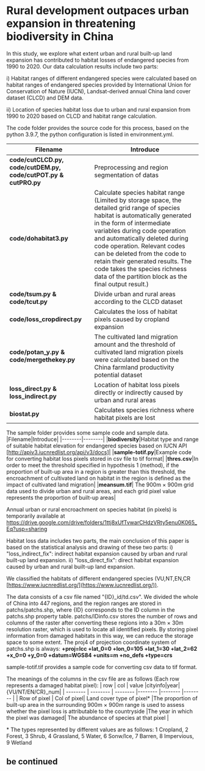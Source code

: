 # Rural development outpaces urban expansion in threatening biodiversity in China

In this study, we explore what extent urban and rural built-up land expansion has contributed to habitat losses of endangered species from 1990 to 2020. Our data calculation results include two parts: 

i) Habitat ranges of different endangered species were calculated based on habitat ranges of endangered species provided by International Union for Conservation of Nature (IUCN), Landsat-derived annual China land cover dataset (CLCD) and DEM data. 

ii) Location of species habitat loss due to urban and rural expansion from 1990 to 2020 based on CLCD and habitat range calculation.

The code folder provides the source code for this process, based on the python 3.9.7, the python configuration is listed in environment.yml.

|Filename|Introduce|
|--------|--------|
|**code/cutCLCD.py, code/cutDEM.py, code/cutPOT.py & cutPRO.py** | Preprocessing and region segmentation of datas|
|**code/dohabitat3.py**|Calculate species habitat range (Limited by storage space, the detailed grid range of species habitat is automatically generated in the form of intermediate variables during code operation and automatically deleted during code operation. Relevant codes can be deleted from the code to retain their generated results. The code takes the species richness data of the partition block as the final output result.)|
|**code/tsum.py & code/tcut.py**|Divide urban and rural areas according to the CLCD dataset|
|**code/loss_cropdirect.py**|Calculates the loss of habitat pixels caused by cropland expansion|
|**code/potan_y.py & code/mergethekey.py**|The cultivated land migration amount and the threshold of cultivated land migration pixels were calculated based on the China farmland productivity potential dataset|
|**loss_direct.py & loss_indirect.py**|Location of habitat loss pixels directly or indirectly caused by urban and rural areas|
|**biostat.py**|Calculates species richness where habitat pixels are lost|

The sample folder provides some sample code and sample data.
|Filename|Introduce|
|--------|--------|
|**biodiversity**|Habitat type and range of suitable habitat elevation for endangered species based on IUCN API [http://apiv3.iucnredlist.org/api/v3/docs]|
|**sample-totif.py**|Example code for converting habitat loss pixels stored in csv file to tif format|
|**thres.csv**|In order to meet the threshold specified in hypothesis 1 (method), if the proportion of built-up area in a region is greater than this threshold, the encroachment of cultivated land on habitat in the region is defined as the impact of cultivated land migration|
|**meansum.tif**| The 900m × 900m grid data used to divide urban and rural areas, and each grid pixel value represents the proportion of built-up areas|


Annual urban or rural encroachment on species habitat (in pixels) is temporarily available at
https://drive.google.com/drive/folders/1ttj8xUfTvwarCHdzVRty5enu0K065_Eq?usp=sharing

Habitat loss data includes two parts, the main conclusion of this paper is based on the statistical analysis and drawing of these two parts:
i) "loss_indirect_fix": indirect habitat expansion caused by urban and rural built-up land expansion.
ii) "loss_direct_fix": direct habitat expansion caused by urban and rural built-up land expansion.

We classified the habitats of different endangered species (VU,NT,EN,CR [https://www.iucnredlist.org/](https://www.iucnredlist.org/)).

The data consists of a csv file named "{ID}_id/td.csv". 
We divided the whole of China into 447 regions, and the region ranges are stored in patchs/patchs.shp, where {ID} corresponds to the ID column in the patchs.shp property table.
patchs/IDinfo.csv stores the number of rows and columns of the raster after converting these regions into a 30m × 30m resolution raster, which is used to locate all identified pixels.
By storing pixel information from damaged habitats in this way, we can reduce the storage space to some extent.
The proj4 of projection coordinate system of patchs.shp is always: **+proj=lcc +lat_0=0 +lon_0=105 +lat_1=30 +lat_2=62 +x_0=0 +y_0=0 +datum=WGS84 +units=m +no_defs +type=crs**

sample-totif.tif provides a sample code for converting csv data to tif format.

The meanings of the columns in the csv file are as follows (Each row represents a damaged habitat pixel):
| row     | col     | value   |cityinfo|year|{VU/NT/EN/CR}_num|
| -------- | -------- | -------- |-------- |-------- |-------- |
| Row of pixel | Col of pixel| Land cover type of pixel* |The proportion of built-up area in the surrounding 900m × 900m range is used to assess whether the pixel loss is attributable to the countryside |The year in which the pixel was damaged| The abundance of species at that pixel |

\* The types represented by different values are as follows:
1 Cropland,
2 Forest,
3 Shrub, 
4 Grassland,
5 Water,
6 Sonw/Ice, 
7 Barren, 
8 Impervious,
9 Wetland






## be continued
